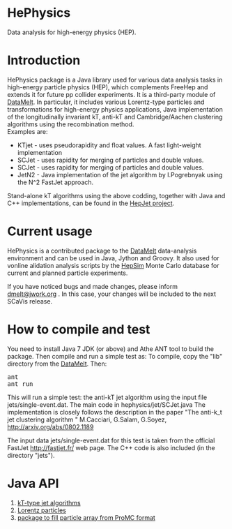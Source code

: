 # HePhysics
Data analysis for high-energy physics (HEP). 

<h1>Introduction</h1>

HePhysics package is a Java library used for various data analysis tasks in  high-energy particle physics (HEP), which complements FreeHep and extends it for future pp collider experiments. It is a third-party module of 
<a href="http://jwork.org/dmelt/">DataMelt</a>.
In particular, it includes various Lorentz-type particles and transformations for high-energy physics applications, Java implementation of the longitudinally invariant kT,  anti-kT and Cambridge/Aachen clustering algorithms using the recombination
method.<br>
Examples are:
<ul>
<li>
KTjet - uses pseudorapidity and float values. A fast light-weight implementation
</li>

<li>
SCJet - uses rapidity for merging of particles and double values. 
</li>

<li>
SCJet - uses rapidity for merging of particles and double values.
</li>

<li>
JetN2 - Java implementation of the jet algorithm by I.Pogrebnyak using the N^2 FastJet approach.
</li>

</ul>

Stand-alone kT algorithms using the above codding, together with Java and C++ implementations, can be found in the 
<a href="https://github.com/chekanov/hepjet/">HepJet project</a>. 

<h1>Current usage</h1>

HePhysics  is a contributed package to the <a href="http://jwork.org/dmelt/">DataMelt</a> data-analysis environment and can be used in Java, Jython and Groovy.  It also used for vonline alidation analysis scripts by the <a href="http://atlaswww.hep.anl.gov/hepsim/">HepSim</a> Monte Carlo database for current and planned particle experiments.

If you have noticed bugs and  made changes, please  inform  dmelt@jwork.org .
In this case, your changes will be included to the next SCaVis release.

<h1>How to compile and test</h1>

You need to install Java 7 JDK (or above) and Athe ANT tool  to build the package. Then compile and run a simple test as:
To compile, copy the "lib" directory from the <a href="http://jwork.org/dmelt/">DataMelt</a>.
Then:

<pre>
ant
ant run
</pre>

This will run a simple test: the anti-kT jet algorithm using the input file jets/single-event.dat.
The main code in hephysics/jet/SCJet.java
The implementation is closely follows the description in  the paper "The anti-k_t jet clustering algorithm
" M.Cacciari, G.Salam,  G.Soyez, http://arxiv.org/abs/0802.1189

The input data jets/single-event.dat for this test is taken from the official  FastJet http://fastjet.fr/ web page. The C++ code is also included (in the directory "jets").

<h1>Java API</h1>
<ol>
<li><a href="http://jwork.org/dmelt/api/doc.php/hephysics/jet/package-summary">kT-type jet algorithms</a>
</li>
<li><a href="http://jwork.org/dmelt/api/doc.php/hephysics/particle/package-summary">Lorentz particles</a>
</li>
<li><a href="http://jwork.org/dmelt/api/doc.php/hephysics/hepsim/PromcUtil">package to fill  particle array from ProMC format</a>
</li>
</ol>

